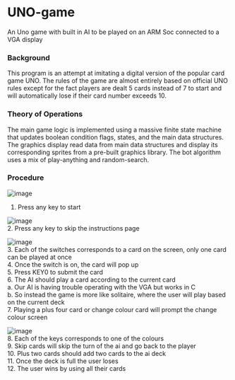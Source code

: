 # UNO-game
An Uno game with built in AI to be played on an ARM Soc connected to a VGA display

### Background 
This program is an attempt at imitating a digital version of the popular card game UNO. The
rules of the game are almost entirely based on official UNO rules except for the fact players are
dealt 5 cards instead of 7 to start and will automatically lose if their card number exceeds 10.

### Theory of Operations 
The main game logic is implemented using a massive finite state machine that updates boolean
condition flags, states, and the main data structures. The graphics display read data from main
data structures and display its corresponding sprites from a pre-built graphics library. The bot
algorithm uses a mix of play-anything and random-search.

### Procedure
![image](https://user-images.githubusercontent.com/47972556/236096759-a5071aed-b02c-44ce-bb8b-cb60f5abedab.png)
1. Press any key to start

![image](https://user-images.githubusercontent.com/47972556/236098337-579e6358-e8c0-4eea-8b95-170358d8ce9c.png) <br>
2. Press any key to skip the instructions page

![image](https://user-images.githubusercontent.com/47972556/236296636-db5f71ad-fd88-4590-b4b4-3b1566f2529f.png) <br>
3. Each of the switches corresponds to a card on the screen, only one card can be played
at once<br>
4. Once the switch is on, the card will pop up<br>
5. Press KEY0 to submit the card <br>
6. The AI should play a card according to the current card<br>
 a. Our AI is having trouble operating with the VGA but works in C <br>
 b. So instead the game is more like solitaire, where the user will play based on the
 current deck<br>
7. Playing a plus four card or change colour card will prompt the change colour screen<br>

![image](https://user-images.githubusercontent.com/47972556/236296737-55b4c89d-40c6-4542-9ec3-e6fa8eff68fa.png)<br>
8. Each of the keys corresponds to one of the colours<br>
9. Skip cards will skip the turn of the ai and go back to the player<br>
10. Plus two cards should add two cards to the ai deck<br>
11. Once the deck is full the user loses<br>
12. The user wins by using all their cards
